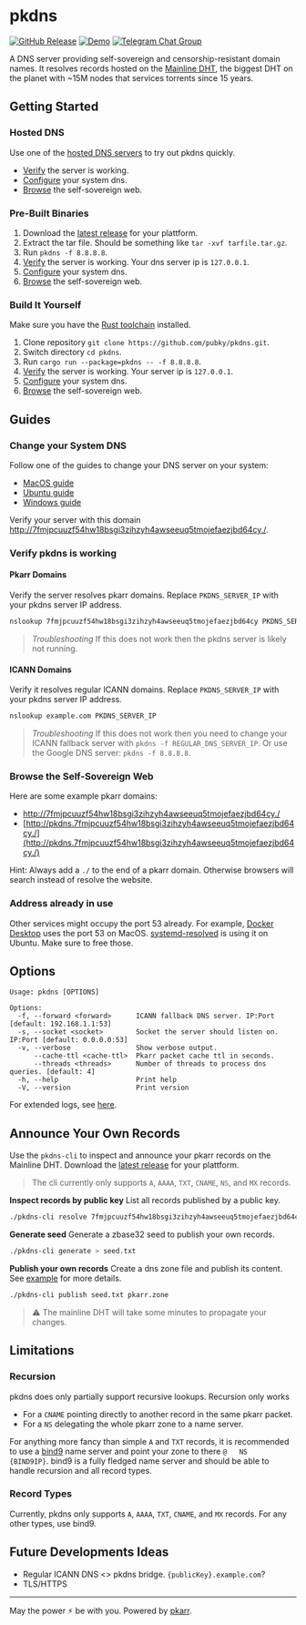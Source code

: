 # pkdns

[![GitHub Release](https://img.shields.io/github/v/release/pubky/pkdns)](https://github.com/pubky/pkdns/releases/latest/)
[![Demo](https://img.shields.io/badge/Demo-7fmjpc-green)](http://pkdns-demo.pubky.app/)
[![Telegram Chat Group](https://img.shields.io/badge/Chat-Telegram-violet)](https://t.me/pubkycore)

A DNS server providing self-sovereign and censorship-resistant domain names. It resolves records hosted on the [Mainline DHT](https://en.wikipedia.org/wiki/Mainline_DHT), the biggest DHT on the planet with ~15M nodes that services torrents since 15 years.


## Getting Started

### Hosted DNS

Use one of the [hosted DNS servers](./servers.txt) to try out pkdns quickly.

- [Verify](#verify-pkdns-is-working) the server is working.
- [Configure](#change-your-system-dns) your system dns.
- [Browse](#browse-the-self-sovereign-web) the self-sovereign web.


### Pre-Built Binaries

1. Download the [latest release](https://github.com/pubky/pkdns/releases/latest/) for your plattform.
2. Extract the tar file. Should be something like `tar -xvf tarfile.tar.gz`.
3. Run `pkdns -f 8.8.8.8`.
4. [Verify](#verify-pkdns-is-working) the server is working. Your dns server ip is `127.0.0.1`.
5. [Configure](#change-your-system-dns) your system dns.
6. [Browse](#browse-the-self-sovereign-web) the self-sovereign web.


### Build It Yourself

Make sure you have the [Rust toolchain](https://rustup.rs/) installed.

1. Clone repository `git clone https://github.com/pubky/pkdns.git`.
2. Switch directory `cd pkdns`.
3. Run `cargo run --package=pkdns -- -f 8.8.8.8`.
4. [Verify](#verify-pkdns-is-working) the server is working. Your server ip is `127.0.0.1`.
6. [Configure](#change-your-system-dns) your system dns.
7. [Browse](#browse-the-self-sovereign-web) the self-sovereign web.


## Guides

### Change your System DNS

Follow one of the guides to change your DNS server on your system:
- [MacOS guide](https://support.apple.com/en-gb/guide/mac-help/mh14127)
- [Ubuntu guide](https://www.ionos.com/digitalguide/server/configuration/change-dns-server-on-ubuntu/)
- [Windows guide](https://www.windowscentral.com/how-change-your-pcs-dns-settings-windows-10)


Verify your server with this domain [http://7fmjpcuuzf54hw18bsgi3zihzyh4awseeuq5tmojefaezjbd64cy./](http://7fmjpcuuzf54hw18bsgi3zihzyh4awseeuq5tmojefaezjbd64cy./).

### Verify pkdns is working

#### Pkarr Domains
Verify the server resolves pkarr domains. Replace `PKDNS_SERVER_IP` with your pkdns server IP address.

```bash 
nslookup 7fmjpcuuzf54hw18bsgi3zihzyh4awseeuq5tmojefaezjbd64cy PKDNS_SERVER_IP
```

> *Troubleshooting* If this does not work then the pkdns server is likely not running.


#### ICANN Domains

Verify it resolves regular ICANN domains. Replace `PKDNS_SERVER_IP` with your pkdns server IP address.

```bash
nslookup example.com PKDNS_SERVER_IP
```

> *Troubleshooting* If this does not work then you need to change your ICANN fallback server with
> `pkdns -f REGULAR_DNS_SERVER_IP`. Or use the Google DNS server: `pkdns -f 8.8.8.8`.

### Browse the Self-Sovereign Web

Here are some example pkarr domains:


- [http://7fmjpcuuzf54hw18bsgi3zihzyh4awseeuq5tmojefaezjbd64cy./](http://7fmjpcuuzf54hw18bsgi3zihzyh4awseeuq5tmojefaezjbd64cy./)
- [http://pkdns.7fmjpcuuzf54hw18bsgi3zihzyh4awseeuq5tmojefaezjbd64cy./](http://pkdns.7fmjpcuuzf54hw18bsgi3zihzyh4awseeuq5tmojefaezjbd64cy./)


Hint: Always add a `./` to the end of a pkarr domain. Otherwise browsers will search instead of resolve the website.

### Address already in use

Other services might occupy the port 53 already. For example, [Docker Desktop](https://github.com/docker/for-mac/issues/7008) uses the port 53 on MacOS. [systemd-resolved](https://www.linuxuprising.com/2020/07/ubuntu-how-to-free-up-port-53-used-by.html) is using it on Ubuntu. Make sure to free those.

## Options

```
Usage: pkdns [OPTIONS]

Options:
  -f, --forward <forward>      ICANN fallback DNS server. IP:Port [default: 192.168.1.1:53]
  -s, --socket <socket>        Socket the server should listen on. IP:Port [default: 0.0.0.0:53]
  -v, --verbose                Show verbose output.
      --cache-ttl <cache-ttl>  Pkarr packet cache ttl in seconds.
      --threads <threads>      Number of threads to process dns queries. [default: 4]
  -h, --help                   Print help
  -V, --version                Print version
```

For extended logs, see [here](./docs/logging.md).

## Announce Your Own Records

Use the `pkdns-cli` to inspect and announce your pkarr records on the Mainline DHT. Download the [latest release](https://github.com/pubky/pkdns/releases/latest/) for your plattform.

> The cli currently only supports `A`, `AAAA`, `TXT`, `CNAME`, `NS`, and `MX` records.


**Inspect records by public key** List all records published by a public key.

```bash
./pkdns-cli resolve 7fmjpcuuzf54hw18bsgi3zihzyh4awseeuq5tmojefaezjbd64cy
```

**Generate seed** Generate a zbase32 seed to publish your own records.

```bash
./pkdns-cli generate > seed.txt
```

**Publish your own records** Create a dns zone file and publish its content. See [example](./cli/sample/) for more details.

```bash
./pkdns-cli publish seed.txt pkarr.zone
```


> ⚠️ The mainline DHT will take some minutes to propagate your changes.

## Limitations

### Recursion

pkdns does only partially support recursive lookups. Recursion only works
- For a `CNAME` pointing directly to another record in the same pkarr packet.
- For a `NS` delegating the whole pkarr zone to a name server.

For anything more fancy than simple `A` and `TXT` records, it is recommended to use a [bind9](https://ubuntu.com/server/docs/service-domain-name-service-dns) name server and point your zone to there `@   NS   {BIND9IP}`.
bind9 is a fully fledged name server and should be able to handle recursion and all record types.

### Record Types

Currently, pkdns only supports `A`, `AAAA`, `TXT`, `CNAME`, and `MX` records. For any other types, use bind9.

## Future Developments Ideas

- Regular ICANN DNS <> pkdns bridge. `{publicKey}.example.com`?
- TLS/HTTPS


---

May the power ⚡ be with you. Powered by [pkarr](https://github.com/pubky/pkarr).
